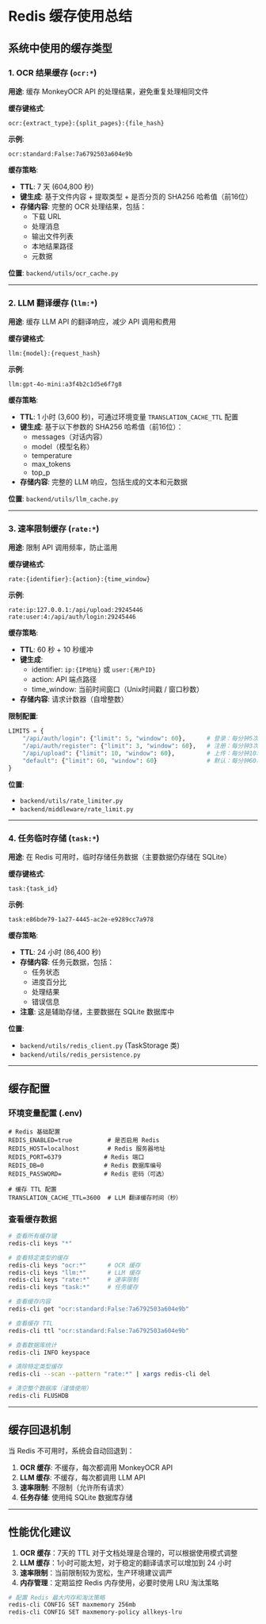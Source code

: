# Redis 缓存使用总结

## 系统中使用的缓存类型

### 1. OCR 结果缓存 (`ocr:*`)

**用途**: 缓存 MonkeyOCR API 的处理结果，避免重复处理相同文件

**缓存键格式**: 
```
ocr:{extract_type}:{split_pages}:{file_hash}
```

**示例**: 
```
ocr:standard:False:7a6792503a604e9b
```

**缓存策略**:
- **TTL**: 7 天 (604,800 秒)
- **键生成**: 基于文件内容 + 提取类型 + 是否分页的 SHA256 哈希值（前16位）
- **存储内容**: 完整的 OCR 处理结果，包括：
  - 下载 URL
  - 处理消息
  - 输出文件列表
  - 本地结果路径
  - 元数据

**位置**: `backend/utils/ocr_cache.py`

---

### 2. LLM 翻译缓存 (`llm:*`)

**用途**: 缓存 LLM API 的翻译响应，减少 API 调用和费用

**缓存键格式**:
```
llm:{model}:{request_hash}
```

**示例**:
```
llm:gpt-4o-mini:a3f4b2c1d5e6f7g8
```

**缓存策略**:
- **TTL**: 1 小时 (3,600 秒)，可通过环境变量 `TRANSLATION_CACHE_TTL` 配置
- **键生成**: 基于以下参数的 SHA256 哈希值（前16位）：
  - messages（对话内容）
  - model（模型名称）
  - temperature
  - max_tokens
  - top_p
- **存储内容**: 完整的 LLM 响应，包括生成的文本和元数据

**位置**: `backend/utils/llm_cache.py`

---

### 3. 速率限制缓存 (`rate:*`)

**用途**: 限制 API 调用频率，防止滥用

**缓存键格式**:
```
rate:{identifier}:{action}:{time_window}
```

**示例**:
```
rate:ip:127.0.0.1:/api/upload:29245446
rate:user:4:/api/auth/login:29245446
```

**缓存策略**:
- **TTL**: 60 秒 + 10 秒缓冲
- **键生成**: 
  - identifier: `ip:{IP地址}` 或 `user:{用户ID}`
  - action: API 端点路径
  - time_window: 当前时间窗口（Unix时间戳 / 窗口秒数）
- **存储内容**: 请求计数器（自增整数）

**限制配置**:
```python
LIMITS = {
    "/api/auth/login": {"limit": 5, "window": 60},      # 登录：每分钟5次
    "/api/auth/register": {"limit": 3, "window": 60},   # 注册：每分钟3次
    "/api/upload": {"limit": 10, "window": 60},         # 上传：每分钟10次
    "default": {"limit": 60, "window": 60}              # 默认：每分钟60次
}
```

**位置**: 
- `backend/utils/rate_limiter.py`
- `backend/middleware/rate_limit.py`

---

### 4. 任务临时存储 (`task:*`)

**用途**: 在 Redis 可用时，临时存储任务数据（主要数据仍存储在 SQLite）

**缓存键格式**:
```
task:{task_id}
```

**示例**:
```
task:e86bde79-1a27-4445-ac2e-e9289cc7a978
```

**缓存策略**:
- **TTL**: 24 小时 (86,400 秒)
- **存储内容**: 任务元数据，包括：
  - 任务状态
  - 进度百分比
  - 处理结果
  - 错误信息
- **注意**: 这是辅助存储，主要数据在 SQLite 数据库中

**位置**: 
- `backend/utils/redis_client.py` (TaskStorage 类)
- `backend/utils/redis_persistence.py`

---

## 缓存配置

### 环境变量配置 (.env)

```env
# Redis 基础配置
REDIS_ENABLED=true          # 是否启用 Redis
REDIS_HOST=localhost        # Redis 服务器地址
REDIS_PORT=6379            # Redis 端口
REDIS_DB=0                 # Redis 数据库编号
REDIS_PASSWORD=            # Redis 密码（可选）

# 缓存 TTL 配置
TRANSLATION_CACHE_TTL=3600  # LLM 翻译缓存时间（秒）
```

### 查看缓存数据

```bash
# 查看所有缓存键
redis-cli keys "*"

# 查看特定类型的缓存
redis-cli keys "ocr:*"      # OCR 缓存
redis-cli keys "llm:*"      # LLM 缓存
redis-cli keys "rate:*"     # 速率限制
redis-cli keys "task:*"     # 任务缓存

# 查看缓存内容
redis-cli get "ocr:standard:False:7a6792503a604e9b"

# 查看缓存 TTL
redis-cli ttl "ocr:standard:False:7a6792503a604e9b"

# 查看数据库统计
redis-cli INFO keyspace

# 清除特定类型缓存
redis-cli --scan --pattern "rate:*" | xargs redis-cli del

# 清空整个数据库（谨慎使用）
redis-cli FLUSHDB
```

---

## 缓存回退机制

当 Redis 不可用时，系统会自动回退到：

1. **OCR 缓存**: 不缓存，每次都调用 MonkeyOCR API
2. **LLM 缓存**: 不缓存，每次都调用 LLM API
3. **速率限制**: 不限制（允许所有请求）
4. **任务存储**: 使用纯 SQLite 数据库存储

---

## 性能优化建议

1. **OCR 缓存**：7天的 TTL 对于文档处理是合理的，可以根据使用模式调整
2. **LLM 缓存**：1小时可能太短，对于稳定的翻译请求可以增加到 24 小时
3. **速率限制**：当前限制较为宽松，生产环境建议调严
4. **内存管理**：定期监控 Redis 内存使用，必要时使用 LRU 淘汰策略

```bash
# 配置 Redis 最大内存和淘汰策略
redis-cli CONFIG SET maxmemory 256mb
redis-cli CONFIG SET maxmemory-policy allkeys-lru
```